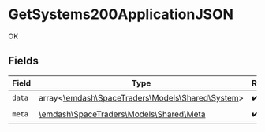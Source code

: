 # GetSystems200ApplicationJSON

OK


## Fields

| Field                                                                             | Type                                                                              | Required                                                                          | Description                                                                       |
| --------------------------------------------------------------------------------- | --------------------------------------------------------------------------------- | --------------------------------------------------------------------------------- | --------------------------------------------------------------------------------- |
| `data`                                                                            | array<[\emdash\SpaceTraders\Models\Shared\System](../../models/shared/System.md)> | :heavy_check_mark:                                                                | N/A                                                                               |
| `meta`                                                                            | [\emdash\SpaceTraders\Models\Shared\Meta](../../models/shared/Meta.md)            | :heavy_check_mark:                                                                | N/A                                                                               |